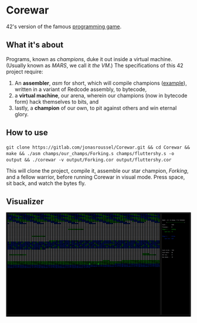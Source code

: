# Corewar
42's version of the famous [programming game](https://en.wikipedia.org/wiki/Core_War).

## What it's about
Programs, known as *champions*, duke it out inside a virtual machine. (Usually known as *MARS*, we call it *the VM*.)
The specifications of this 42 project require:

1. An **assembler**, *asm* for short, which will compile champions ([example](https://gitlab.com/jonasroussel/Corewar/blob/master/champs/our_champs/Forking.s)), written in a variant of Redcode assembly, to bytecode,
2. a **virtual machine**, our arena, wherein our champions (now in bytecode form) hack themselves to bits, and 
3. lastly, a **champion** of our own, to pit against others and win eternal glory.

## How to use
`git clone https://gitlab.com/jonasroussel/Corewar.git && cd Corewar && make && ./asm champs/our_champs/Forking.s champs/fluttershy.s -o output && ./corewar -v output/Forking.cor output/fluttershy.cor`

This will clone the project, compile it, assemble our star champion, *Forking*, and a fellow warrior, before running Corewar in visual mode. Press space, sit back, and watch the bytes fly.

## Visualizer
![A game of Corewar.](img/Corewar_demo.png)
